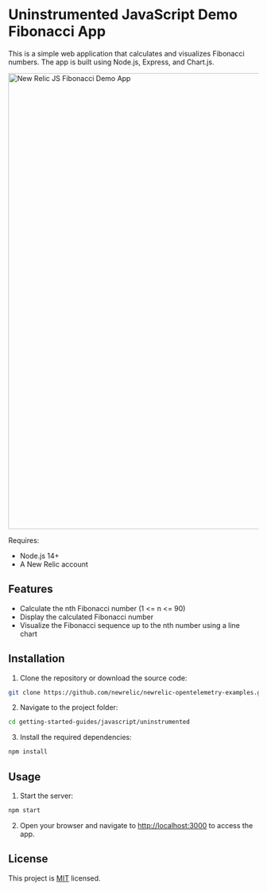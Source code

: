 # Uninstrumented JavaScript Demo Fibonacci App

This is a simple web application that calculates and visualizes Fibonacci numbers. The app is built using Node.js, Express, and Chart.js.

<img width="918" alt="New Relic JS Fibonacci Demo App" src="https://github.com/matewilk/palinka/assets/6328360/edebbafd-8f12-4161-b64b-b47f28b87ff8">

Requires:

* Node.js 14+
* A New Relic account

## Features

- Calculate the nth Fibonacci number (1 <= n <= 90)
- Display the calculated Fibonacci number
- Visualize the Fibonacci sequence up to the nth number using a line chart

## Installation

1. Clone the repository or download the source code:

```bash
git clone https://github.com/newrelic/newrelic-opentelemetry-examples.git
```

2. Navigate to the project folder:

```bash
cd getting-started-guides/javascript/uninstrumented
```

3. Install the required dependencies:

```bash
npm install
```

## Usage

1. Start the server:

```bash
npm start
```

2. Open your browser and navigate to [http://localhost:3000](http://localhost:8080) to access the app.

## License

This project is [MIT](https://opensource.org/licenses/MIT) licensed.
